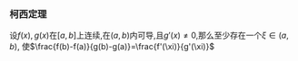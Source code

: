 ### 柯西定理
设$f(x),g(x)$在$[a,b]$上连续,在$(a,b)$内可导,且$g'(x)\not=0$,那么至少存在一个$\xi\in (a, b)$, 使$\frac{f(b)-f(a)}{g(b)-g(a)}=\frac{f'(\xi)}{g'(\xi)}$
